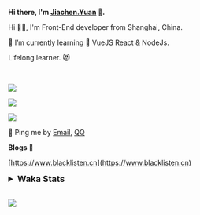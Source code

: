 <!-- <img align="right" src="https://github-readme-stats.vercel.app/api/top-langs/?username=blacklisten&layout=compact" /> -->

**Hi there, I'm [Jiachen.Yuan](https://www.blacklisten.cn) 👋.**

Hi 🙋‍♂️, I'm Front-End developer from Shanghai, China.

🌱 I’m currently learning 🥀 VueJS  React & NodeJs.

Lifelong learner. 😻

<br />

<img src="https://github-readme-stats.vercel.app/api/top-langs/?username=aaditkamat&layout=compact" /><br />

<img src="https://github-readme-stats.vercel.app/api?username=blacklisten&count_private=true&show_icons=true" /><br />

<img src="https://github-readme-stats.vercel.app/api/wakatime?username=blacklisten&layout=compact" /><br />



💬 Ping me by [Email](mailto:black_listen@163.com), [QQ](http://wpa.qq.com/msgrd?v=3&uin=756319278&site=%E5%9C%A8%E7%BA%BF%E5%AE%A2%E6%9C%8D&menu=yes)

<!-- I am Into , 🙏 -->

<!-- Javascript, Web Development, H5, MicroProgram, NodeJs, Electron... 😼 -->

<!--[![Top Langs](https://github-readme-stats.vercel.app/api/top-langs/?username=blacklisten&layout=compact)](https://github.com/anuraghazra/github-readme-stats)-->

<!--![ReadMe Card](https://github-readme-stats.vercel.app/api?username=blacklisten&show_icons=true&theme=radical)-->

**Blogs 🌱**

[https://www.blacklisten.cn](https://www.blacklisten.cn)

<details>
 <summary style="font-size:1.25em"><strong>Waka Stats </strong></summary><br>
<!--START_SECTION:waka-->
![Profile Views](http://img.shields.io/badge/Profile%20Views-1-blue)

**🐱 My GitHub Data** 

> 🏆 3 Contributions in the Year 2022
 > 
> 📦 258.6 kB Used in GitHub's Storage 
 > 
> 💼 Opted to Hire
 > 
> 📜 48 Public Repositories 
 > 
> 🔑 4 Private Repositories  
 > 
**I'm an Early 🐤** 

```text
🌞 Morning    15 commits     ██░░░░░░░░░░░░░░░░░░░░░░░   8.57% 
🌆 Daytime    103 commits    ██████████████░░░░░░░░░░░   58.86% 
🌃 Evening    57 commits     ████████░░░░░░░░░░░░░░░░░   32.57% 
🌙 Night      0 commits      ░░░░░░░░░░░░░░░░░░░░░░░░░   0.0%

```
📅 **I'm Most Productive on Thursday** 

```text
Monday       32 commits     ████░░░░░░░░░░░░░░░░░░░░░   18.29% 
Tuesday      19 commits     ██░░░░░░░░░░░░░░░░░░░░░░░   10.86% 
Wednesday    34 commits     ████░░░░░░░░░░░░░░░░░░░░░   19.43% 
Thursday     47 commits     ██████░░░░░░░░░░░░░░░░░░░   26.86% 
Friday       39 commits     █████░░░░░░░░░░░░░░░░░░░░   22.29% 
Saturday     3 commits      ░░░░░░░░░░░░░░░░░░░░░░░░░   1.71% 
Sunday       1 commits      ░░░░░░░░░░░░░░░░░░░░░░░░░   0.57%

```


📊 **This Week I Spent My Time On** 

```text
⌚︎ Time Zone: Asia/Shanghai

💬 Programming Languages: 
TypeScript               10 hrs 58 mins      ███████████████░░░░░░░░░░   60.8% 
JSON                     4 hrs 14 mins       ██████░░░░░░░░░░░░░░░░░░░   23.55% 
JavaScript               1 hr 19 mins        █░░░░░░░░░░░░░░░░░░░░░░░░   7.34% 
Python                   41 mins             █░░░░░░░░░░░░░░░░░░░░░░░░   3.84% 
LESS                     10 mins             ░░░░░░░░░░░░░░░░░░░░░░░░░   0.95%

🔥 Editors: 
VS Code                  18 hrs 2 mins       █████████████████████████   100.0%

🐱‍💻 Projects: 
AppAgentAdminMetaWeb     8 hrs 2 mins        ███████████░░░░░░░░░░░░░░   44.6% 
AppCountyAgentWeb        2 hrs 42 mins       ███░░░░░░░░░░░░░░░░░░░░░░   15.01% 
BackOhoPackages          2 hrs 28 mins       ███░░░░░░░░░░░░░░░░░░░░░░   13.73% 
AppRomeMetaWeb           1 hr 47 mins        ██░░░░░░░░░░░░░░░░░░░░░░░   9.92% 
fast-vue3                1 hr 45 mins        ██░░░░░░░░░░░░░░░░░░░░░░░   9.75%

💻 Operating System: 
Mac                      18 hrs 2 mins       █████████████████████████   100.0%

```

**I Mostly Code in JavaScript** 

```text
JavaScript               18 repos            ██████████░░░░░░░░░░░░░░░   42.86% 
Vue                      11 repos            ██████░░░░░░░░░░░░░░░░░░░   26.19% 
TypeScript               6 repos             ███░░░░░░░░░░░░░░░░░░░░░░   14.29% 
HTML                     4 repos             ██░░░░░░░░░░░░░░░░░░░░░░░   9.52% 
CSS                      1 repo              ░░░░░░░░░░░░░░░░░░░░░░░░░   2.38%

```


**Timeline**

![Chart not found](https://raw.githubusercontent.com/blacklisten/blacklisten/master/charts/bar_graph.png) 


 Last Updated on 01/03/2022 18:45:24 UTC
<!--END_SECTION:waka-->
</details>

<br />

<!--
**blacklisten/blacklisten** is a ✨ _special_ ✨ repository because its `README.md` (this file) appears on your GitHub profile.

Here are some ideas to get you started:

- 🔭 I’m currently working on ...
- 🌱 I’m currently learning ...
- 👯 I’m looking to collaborate on ...
- 🤔 I’m looking for help with ...
- 💬 Ask me about ...
- 📫 How to reach me: ...
- 😄 Pronouns: ...
- ⚡ Fun fact: ...
-->

![](http://profile-counter.glitch.me/blacklisten/count.svg)

